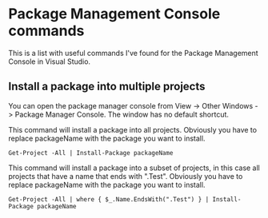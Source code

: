# Package Management Console commands
This is a list with useful commands I've found for the Package Management Console in Visual Studio.

## Install a package into multiple projects
You can open the package manager console from View -> Other Windows -> Package Manager Console. The window has no default shortcut.

This command will install a package into all projects.
Obviously you have to replace packageName with the package you want to install.
```
Get-Project -All | Install-Package packageName
```

This command will install a package into a subset of projects, in this case all projects that have a name that ends with ".Test".
Obviously you have to replace packageName with the package you want to install.
```
Get-Project -All | where { $_.Name.EndsWith(".Test") } | Install-Package packageName
```
